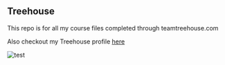 ## Treehouse

This repo is for all my course files completed through teamtreehouse.com

Also checkout my Treehouse profile [here](https://teamtreehouse.com/ruolinchen)

![test](https://user-images.githubusercontent.com/10867801/30004943-11e49432-90d8-11e7-9245-5795a19e1231.jpg)
